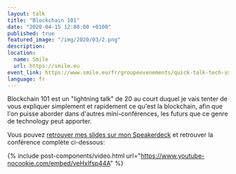```yaml
---
layout: talk
title: "Blockchain 101"
date: "2020-04-15 12:00:00 +0100"
published: true
featured_image: "/img/2020/03/2.png"
description:
location:
  name: Smile
  url: https://smile.eu
event_link: https://www.smile.eu/fr/groupeevenements/quick-talk-tech-smile
language: fr
---
```


Blockchain 101 est un "lightning talk" de 20 au court duquel je vais tenter de vous expliquer simplement et rapidement ce qu'est la blockchain, afin que l'on puisse aborder dans d'autres mini-conférences, les futurs que ce genre de technology peut apporter.

Vous pouvez [retrouver mes slides sur mon Speakerdeck](https://speakerdeck.com/thibaultmilan/introduction-a-la-blockchain-et-cas-dusage) et retrouver la conférence complète ci-dessous:

{% include post-components/video.html
url="https://www.youtube-nocookie.com/embed/veHxIfsp44A"
%}
